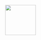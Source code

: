 <div id="header" align="center">
  <img src="[https://giphy.com/gifs/deal-with-it-computer-sunglasses-10FwycrnAkpshW]" width="100"/>
</div>

